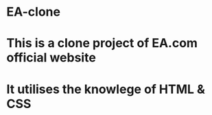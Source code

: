 # EA-clone
# This is a clone project of EA.com official website
# It utilises the knowlege of HTML & CSS
